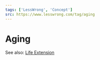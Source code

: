 ```yaml
---
tags: ['LessWrong', 'Concept']
src: https://www.lesswrong.com/tag/aging
---
```


# Aging
See also: [Life Extension](https://www.lesswrong.com/tag/life-extension)

